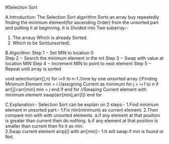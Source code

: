 #Selection Sort

A.Introduction:
The Selection Sort algorithm Sorts an array buy repeatedly finding the minimum element(for ascending Order) from the unsorted part and putting it at beginning.
It is Divided into Two subarray:-
1. The arrauy Which is already Sorted.
2. Which to be Sort(unsorted).

B.Algorithm:
Step 1 − Set MIN to location 0  
Step 2 − Search the minimum element in the nrt
Step 3 − Swap with value at location MIN
Step 4 − Increment MIN to point to next element
Step 5 − Repeat until array is sorted

void selection(arr[],n)
  for i=0 to n-1  //one by one unsorted array
    //Finding Minimum Element
 	min = i    //assigning Current as minimum
	for j = i+1 to n
		if arr[j]<arr[min]
			min = j
		end if
	end for	
	//Swaping Current element with minimum element
	swap(arr[min],arr[i])
  end for	

C.Explanation:-
Selection Sort can be explain on 2 steps:-
1.Find minimum element in unsorted part:- 
		1.Fix min(minimum) as current element.
		2.Then compare min with with unsorted elements.
				a.if any element at that position is greater than current then do nothing.
				b.if any element at that position is smaller than current then fix it as min.  
2.Swap current element arrp[i] with arr[min]:-
		1.It will swap if min is found or Not.

 